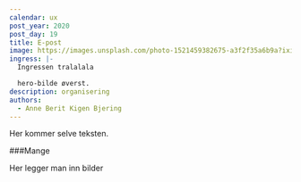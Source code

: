 ```yaml
---
calendar: ux
post_year: 2020
post_day: 19
title: E-post
image: https://images.unsplash.com/photo-1521459382675-a3f2f35a6b9a?ixid=MXwxMjA3fDB8MHxwaG90by1wYWdlfHx8fGVufDB8fHw%3D&ixlib=rb-1.2.1&auto=format&fit=crop&w=1575&q=80
ingress: |-
  Ingressen tralalala

  hero-bilde øverst.
description: organisering
authors:
  - Anne Berit Kigen Bjering
---
```

Her kommer selve teksten.

###Mange


Her legger man inn bilder

